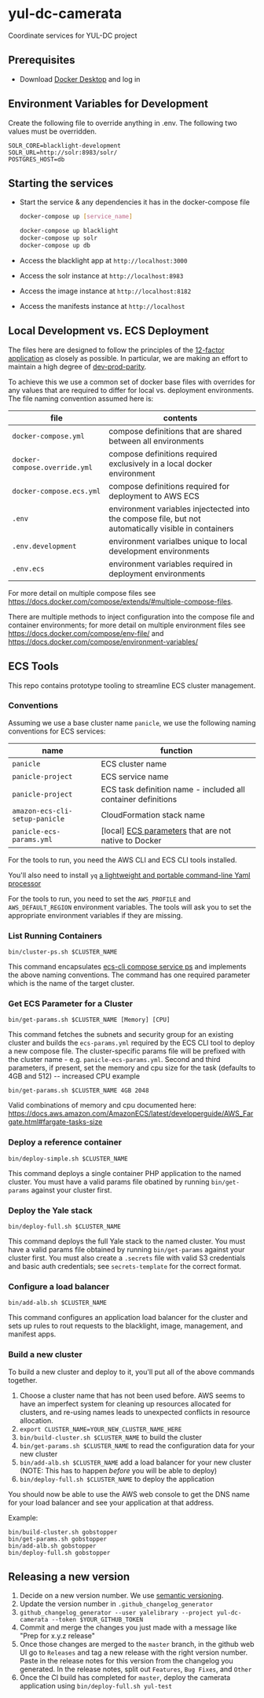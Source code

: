 # yul-dc-camerata

Coordinate services for YUL-DC project

## Prerequisites

- Download [Docker Desktop](https://www.docker.com/products/docker-desktop) and log in

## Environment Variables for Development

Create the following file to override anything in .env. The following two values must be overridden.

```
SOLR_CORE=blacklight-development
SOLR_URL=http://solr:8983/solr/
POSTGRES_HOST=db
```

## Starting the services

- Start the service & any dependencies it has in the docker-compose file

  ```bash
  docker-compose up [service_name]

  docker-compose up blacklight
  docker-compose up solr
  docker-compose up db
  ```

- Access the blacklight app at `http://localhost:3000`

- Access the solr instance at `http://localhost:8983`

- Access the image instance at `http://localhost:8182`

- Access the manifests instance at `http://localhost`

## Local Development vs. ECS Deployment

The files here are designed to follow the principles of the [12-factor application](https://12factor.net) as closely as possible. In particular, we are making an effort to maintain a high degree of [dev-prod-parity](https://12factor.net/dev-prod-parity).

To achieve this we use a common set of docker base files with overrides for any values that are required to differ for local vs. deployment environments. The file naming convention assumed here is:

file                          | contents
----------------------------- | ----------------------------------------------------------------------------------------------------
`docker-compose.yml`          | compose definitions that are shared between all environments
`docker-compose.override.yml` | compose definitions required exclusively in a local docker environment
`docker-compose.ecs.yml`      | compose definitions required for deployment to AWS ECS
`.env`                        | environment variables injectected into the compose file, but not automatically visible in containers
`.env.development`            | environment varialbes unique to local development environments
`.env.ecs`                    | environment variables required in deployment environments

For more detail on multiple compose files see <https://docs.docker.com/compose/extends/#multiple-compose-files>.

There are multiple methods to inject configuration into the compose file and container environments; for more detail on multiple environment files see <https://docs.docker.com/compose/env-file/> and <https://docs.docker.com/compose/environment-variables/>

## ECS Tools

This repo contains prototype tooling to streamline ECS cluster management.

### Conventions

Assuming we use a base cluster name `panicle`, we use the following naming conventions for ECS services:

name                           | function
------------------------------ | ------------------------------------------------------------------------------------------------------------------------------------------------------
`panicle`                      | ECS cluster name
`panicle-project`              | ECS service name
`panicle-project`              | ECS task definition name - included all container definitions
`amazon-ecs-cli-setup-panicle` | CloudFormation stack name
`panicle-ecs-params.yml`       | [local] [ECS parameters](https://docs.aws.amazon.com/AmazonECS/latest/developerguide/cmd-ecs-cli-compose-ecsparams.html) that are not native to Docker

For the tools to run, you need the AWS CLI and ECS CLI tools installed.

You'll also need to install `yq` [a lightweight and portable command-line Yaml processor](https://mikefarah.gitbook.io/yq/)

For the tools to run, you need to set the `AWS_PROFILE` and `AWS_DEFAULT_REGION` environment variables. The tools will ask you to set the appropriate environment variables if they are missing.

### List Running Containers

```
bin/cluster-ps.sh $CLUSTER_NAME
```

This command encapsulates [ecs-cli compose service ps](https://docs.aws.amazon.com/AmazonECS/latest/developerguide/cmd-ecs-cli-compose-service-ps.html) and implements the above naming conventions. The command has one required parameter which is the name of the target cluster.

### Get ECS Parameter for a Cluster

```
bin/get-params.sh $CLUSTER_NAME [Memory] [CPU]
```

This command fetches the subnets and security group for an existing cluster and builds the `ecs-params.yml` required by the ECS CLI tool to deploy a new compose file. The cluster-specific params file will be prefixed with the cluster name - e.g. `panicle-ecs-params.yml`. Second and third parameters, if present, set the memory and cpu size for the task (defaults to 4GB and 512) -- increased CPU example

```
bin/get-params.sh $CLUSTER_NAME 4GB 2048
```

Valid combinations of memory and cpu documented here: <https://docs.aws.amazon.com/AmazonECS/latest/developerguide/AWS_Fargate.html#fargate-tasks-size>

### Deploy a reference container

```
bin/deploy-simple.sh $CLUSTER_NAME
```

This command deploys a single container PHP application to the named cluster. You must have a valid params file obatined by running `bin/get-params` against your cluster first.

### Deploy the Yale stack

```
bin/deploy-full.sh $CLUSTER_NAME
```

This command deploys the full Yale stack to the named cluster. You must have a valid params file obtained by running `bin/get-params` against your cluster first. You must also create a `.secrets` file with valid S3 credentials and basic auth credentials; see `secrets-template` for the correct format.

### Configure a load balancer

```
bin/add-alb.sh $CLUSTER_NAME
```

This command configures an application load balancer for the cluster and sets up rules to rout requests to the blacklight, image, management, and manifest apps.

### Build a new cluster

To build a new cluster and deploy to it, you'll put all of the above commands together.

1. Choose a cluster name that has not been used before. AWS seems to have an imperfect system for cleaning up resources allocated for clusters, and re-using names leads to unexpected conflicts in resource allocation.
2. `export CLUSTER_NAME=YOUR_NEW_CLUSTER_NAME_HERE`
3. `bin/build-cluster.sh $CLUSTER_NAME` to build the cluster
4. `bin/get-params.sh $CLUSTER_NAME` to read the configuration data for your new cluster
5. `bin/add-alb.sh $CLUSTER_NAME` add a load balancer for your new cluster (NOTE: This has to happen _before_ you will be able to deploy)
6. `bin/deploy-full.sh $CLUSTER_NAME` to deploy the application

You should now be able to use the AWS web console to get the DNS name for your load balancer and see your application at that address.

Example:

```
bin/build-cluster.sh gobstopper
bin/get-params.sh gobstopper
bin/add-alb.sh gobstopper
bin/deploy-full.sh gobstopper
```

## Releasing a new version

1. Decide on a new version number. We use [semantic versioning](https://semver.org/).
2. Update the version number in `.github_changelog_generator`
3. `github_changelog_generator --user yalelibrary --project yul-dc-camerata --token $YOUR_GITHUB_TOKEN`
4. Commit and merge the changes you just made with a message like "Prep for x.y.z release"
5. Once those changes are merged to the `master` branch, in the github web UI go to `Releases` and tag a new release with the right version number. Paste in the release notes for this version from the changelog you generated. In the release notes, split out `Features`, `Bug Fixes`, and `Other`
6. Once the CI build has completed for `master`, deploy the camerata application using `bin/deploy-full.sh yul-test`
